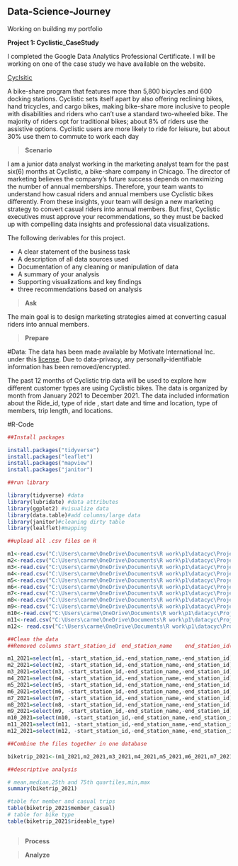 ## Data-Science-Journey
Working on building my portfolio


**Project 1: Cyclistic_CaseStudy**

I completed the Google Data Analytics Professional Certificate. I will be working on one of the case study we have available on the website. 

[Cyclsitic](https://www.coursera.org/learn/google-data-analytics-capstone/supplement/7PGIT/case-study-1-how-does-a-bike-share-navigate-speedy-success)

A bike-share program that features more than 5,800 bicycles and 600 docking stations. Cyclistic sets itself apart by also offering reclining bikes, hand tricycles, and cargo bikes, making bike-share more inclusive to people with
disabilities and riders who can’t use a standard two-wheeled bike. The majority of riders opt for traditional bikes; about
8% of riders use the assistive options. Cyclistic users are more likely to ride for leisure, but about 30% use them to commute to work each day

> **Scenario**

I am a junior data analyst working in the marketing analyst team for the past six(6) months at Cyclistic, a bike-share company in Chicago. The director of marketing believes the company’s future success depends on maximizing the number of annual memberships. Therefore, your team wants to understand how casual riders and annual members use Cyclistic bikes differently. From these insights, your team will design a new marketing strategy to convert casual riders into annual members.
But first, Cyclistic executives must approve your recommendations, so they must be backed up with compelling data insights and professional data visualizations.

The following derivables for this project.

- A clear statement of the business task
- A description of all data sources used
- Documentation of any cleaning or manipulation of data
- A summary of your analysis
- Supporting visualizations and key findings
- three recommendations based on analysis

> **Ask**

The main goal is to design marketing strategies aimed at converting casual riders into annual members.


> **Prepare** 

#Data: 
The data has been made available by Motivate International Inc. under this [license](https://ride.divvybikes.com/data-license-agreement). 
 Due to data-privacy, any personally-identifiable information has been removed/encrypted.


The past 12 months of Cyclistic trip data will be used to explore how different customer types are
using Cyclistic bikes. The data is organized by month from January 2021 to December 2021. 
The data included information about the Ride_id, type of ride , start date and time and location,
type of members, trip length, and locations.



#R-Code

```R
##Install packages

install.packages("tidyverse")
install.packages("leaflet")
install.packages("mapview")
install.packages("janitor")

##run library

library(tidyverse) #data
library(lubridate) #data attributes
library(ggplot2) #visualize data
library(data.table)#add columns/large data
library(janitor)#cleaning dirty table
library(lealflet)#mapping

##upload all .csv files on R

m1<-read.csv("C:\Users\carme\OneDrive\Documents\R work\p1\datacyc\Project1\divvy-trip data\202101-divvy-tripdata.csv")
m2<-read.csv("C:\Users\carme\OneDrive\Documents\R work\p1\datacyc\Project1\divvy-trip data\202102-divvy-tripdata.csv")
m3<-read.csv("C:\Users\carme\OneDrive\Documents\R work\p1\datacyc\Project1\divvy-trip data\202103-divvy-tripdata.csv")
m4<-read.csv("C:\Users\carme\OneDrive\Documents\R work\p1\datacyc\Project1\divvy-trip data\202104-divvy-tripdata.csv")
m5<-read.csv("C:\Users\carme\OneDrive\Documents\R work\p1\datacyc\Project1\divvy-trip data\202105-divvy-tripdata.csv")
m6<-read.csv("C:\Users\carme\OneDrive\Documents\R work\p1\datacyc\Project1\divvy-trip data\202106-divvy-tripdata.csv")
m7<-read.csv("C:\Users\carme\OneDrive\Documents\R work\p1\datacyc\Project1\divvy-trip data\202107-divvy-tripdata.csv")
m8<-read.csv("C:\Users\carme\OneDrive\Documents\R work\p1\datacyc\Project1\divvy-trip data\202108-divvy-tripdata.csv")
m9<-read.csv("C:\Users\carme\OneDrive\Documents\R work\p1\datacyc\Project1\divvy-trip data\202109-divvy-tripdata.csv")
m10<-read.csv("C:\Users\carme\OneDrive\Documents\R work\p1\datacyc\Project1\divvy-trip data\202110-divvy-tripdata.csv")
m11<-read.csv("C:\Users\carme\OneDrive\Documents\R work\p1\datacyc\Project1\divvy-trip data\202111-divvy-tripdata.csv")
m12<- read.csv("C:\Users\carme\OneDrive\Documents\R work\p1\datacyc\Project1\divvy-trip data\202112-divvy-tripdata.csv")

##Clean the data 
##Removed columns start_station_id	end_station_name	end_station_id(empty rows) 

m1_2021=select(m1, -start_station_id,-end_station_name,-end_station_id)
m2_2021=select(m2, -start_station_id,-end_station_name,-end_station_id)
m3_2021=select(m3, -start_station_id,-end_station_name,-end_station_id)
m4_2021=select(m4, -start_station_id,-end_station_name,-end_station_id)
m5_2021=select(m5, -start_station_id,-end_station_name,-end_station_id)
m6_2021=select(m6, -start_station_id,-end_station_name,-end_station_id)
m7_2021=select(m7, -start_station_id,-end_station_name,-end_station_id)
m8_2021=select(m8, -start_station_id,-end_station_name,-end_station_id)
m9_2021=select(m9, -start_station_id,-end_station_name,-end_station_id)
m10_2021=select(m10, -start_station_id,-end_station_name,-end_station_id)
m11_2021=select(m11, -start_station_id,-end_station_name,-end_station_id)
m12_2021=select(m12, -start_station_id,-end_station_name,-end_station_id)

##Combine the files together in one database

biketrip_2021<-(m1_2021,m2_2021,m3_2021,m4_2021,m5_2021,m6_2021,m7_2021,m8_2021,m9_2021,m10_2021,m11_2021,m12_2021)

##descriptive analysis

# mean,median,25th and 75th quartiles,min,max
summary(biketrip_2021)

#table for member and casual trips 
table(biketrip_2021$member_casual) 
# table for bike type
table(biketrip_2021$rideable_type)



```


> **Process**


> **Analyze**



